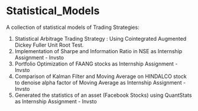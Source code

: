 # Statistical_Models
A collection of statistical models of Trading Strategies:
1. Statistical Arbitrage Trading Strategy : Using Cointegrated Augmented Dickey Fuller Unit Root Test.
2. Implementation of Sharpe and Information Ratio in NSE as Internship Assignment - Invsto
3. Portfolio Optimization of FAANG stocks as Internship Assignment - Invsto
4. Comparison of Kalman Filter and Moving Average on HINDALCO stock to denoise alpha factor of Moving Average as Internship Assignment - Invsto
5. Generated the statistics of an asset (Facebook Stocks) using QuantStats as Internship Assignment - Invsto
